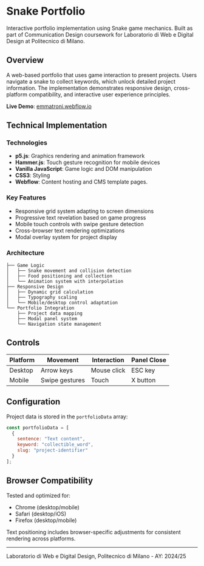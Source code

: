 # Snake Portfolio

Interactive portfolio implementation using Snake game mechanics. Built as part of Communication Design coursework for Laboratorio di Web e Digital Design at Politecnico di Milano.

## Overview

A web-based portfolio that uses game interaction to present projects. Users navigate a snake to collect keywords, which unlock detailed project information. The implementation demonstrates responsive design, cross-platform compatibility, and interactive user experience principles.

**Live Demo**: [emmatroni.webflow.io](https://emmatroni.webflow.io/)

## Technical Implementation

### Technologies
- **p5.js**: Graphics rendering and animation framework
- **Hammer.js**: Touch gesture recognition for mobile devices
- **Vanilla JavaScript**: Game logic and DOM manipulation
- **CSS3**: Styling
- **Webflow**: Content hosting and CMS template pages.

### Key Features
- Responsive grid system adapting to screen dimensions
- Progressive text revelation based on game progress
- Mobile touch controls with swipe gesture detection
- Cross-browser text rendering optimizations
- Modal overlay system for project display

### Architecture
```
├── Game Logic
│   ├── Snake movement and collision detection
│   ├── Food positioning and collection
│   └── Animation system with interpolation
├── Responsive Design
│   ├── Dynamic grid calculation
│   ├── Typography scaling
│   └── Mobile/desktop control adaptation
└── Portfolio Integration
    ├── Project data mapping
    ├── Modal panel system
    └── Navigation state management
```

## Controls

| Platform | Movement | Interaction | Panel Close |
|----------|----------|-------------|-------------|
| Desktop | Arrow keys | Mouse click | ESC key |
| Mobile | Swipe gestures | Touch | X button |

## Configuration

Project data is stored in the `portfolioData` array:

```javascript
const portfolioData = [
  {
    sentence: "Text content",
    keyword: "collectible_word",
    slug: "project-identifier"
  }
];
```

## Browser Compatibility

Tested and optimized for:
- Chrome (desktop/mobile)
- Safari (desktop/iOS)
- Firefox (desktop/mobile)

Text positioning includes browser-specific adjustments for consistent rendering across platforms.

---

Laboratorio di Web e Digital Design, Politecnico di Milano  - AY: 2024/25
